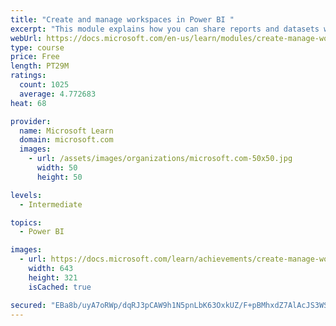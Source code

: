 ```yaml
---
title: "Create and manage workspaces in Power BI "
excerpt: "This module explains how you can share reports and datasets with your users and how to create a deployment strategy that makes sense for you and your organization. Furthermore, you will learn about data lineage in Microsoft Power BI."
webUrl: https://docs.microsoft.com/en-us/learn/modules/create-manage-workspaces-power-bi/
type: course
price: Free
length: PT29M
ratings:
  count: 1025
  average: 4.772683
heat: 68

provider:
  name: Microsoft Learn
  domain: microsoft.com
  images:
    - url: /assets/images/organizations/microsoft.com-50x50.jpg
      width: 50
      height: 50

levels:
  - Intermediate

topics:
  - Power BI

images:
  - url: https://docs.microsoft.com/learn/achievements/create-manage-workspaces-power-bi-social.png
    width: 643
    height: 321
    isCached: true

secured: "EBa8b/uyA7oRWp/dqRJ3pCAW9h1N5pnLbK63OxkUZ/F+pBMhxdZ7AlAcJS3WSfyduYFrFV91ve2ztP1ccLURKEyQWAR4hD7PCI8uAswGchv16JQB7XCb6tZmtq2Oaj6iaUkolDroHeB2Po+D+4WyxO/kT0EbZZUp9QTdApNQ9O8ja2In3JjgP27rEXBDJJZsMA/KtZUzz7k+h8/YzqwF9aarbEvmarUWrmlug/KZjkkUThruMC2+89BVgY5gLi593sbgUuaeV1kxY2qAy8LzudnMb9U0jCh8U8LUd8Esr9iaHoZ2XC7xCwCrGeeYcIZaKj5+7yhKFhnoPQQ3Tkd/gEpVialqa7F5AnfK2qVp8SW/DsPAomA/x6N/2tvpN0PC+qruyYfiDz77jCk6ujAoImmbtabZV6zczkfw7JP7LPs=;Xb31NJUPHIQ4l6m/uE4VKw=="
---
```


